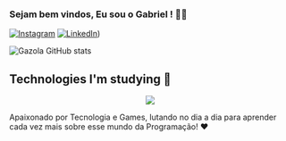 ### Sejam bem vindos, Eu sou o Gabriel ! 🙋🏻

[![Instagram](https://img.shields.io/badge/Instagram-E4405F?style=for-the-badge&logo=instagram&logoColor=white)](https://instagram.com/gabriel.pereiraa02)
[![LinkedIn](https://img.shields.io/badge/LinkedIn-0077B5?style=for-the-badge&logo=linkedin&logoColor=white)](https://www.linkedin.com/in/gabriel-pereira-b1677a211/))


![Gazola GitHub stats](https://github-readme-stats.vercel.app/api?username=Gazola98&show_icons=true&theme=tokyonight)



## Technologies I'm studying 🚀

<p align="center">
  <a href="https://skillicons.dev">
    <img src="https://skillicons.dev/icons?i=ts,angular,nodejs,cs,postgres,docker,mongodb,godot&theme=dark" />
  </a>
</p>

Apaixonado por Tecnologia e Games, lutando no dia a dia para aprender cada vez mais sobre esse mundo da Programação! ❤️
